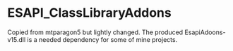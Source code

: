 # ESAPI_ClassLibraryAddons
Copied from mtparagon5 but lightly changed. The produced EsapiAdoons-v15.dll is a needed dependency for some of mine projects.

